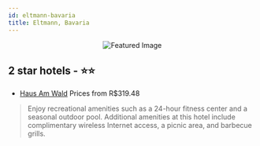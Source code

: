 ```yaml
---
id: eltmann-bavaria
title: Eltmann, Bavaria
---
```


<center><img src="https://i.travelapi.com/hotels/36000000/35060000/35059900/35059852/a4e1553b_z.jpg" alt="Featured Image" /></center>


##  2 star hotels - ⭐️⭐️

-    [Haus Am Wald](https://us.hurb.com/hotels/eltmann/haus-am-wald-JNP-JP314608?cmp=18055) Prices from R$319.48
   > Enjoy recreational amenities such as a 24-hour fitness center and a seasonal outdoor pool. Additional amenities at this hotel include complimentary wireless Internet access, a picnic area, and barbecue grills.
